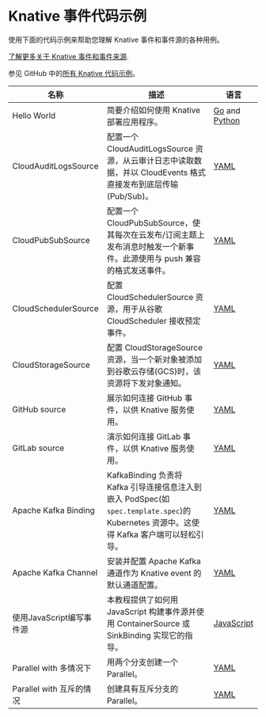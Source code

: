 # Knative 事件代码示例

使用下面的代码示例来帮助您理解 Knative 事件和事件源的各种用例。

[了解更多关于 Knative 事件和事件来源](../eventing/README.md).

参见 GitHub 中的[所有 Knative 代码示例](https://github.com/knative/docs/tree/main/code-samples)。

| 名称                     | 描述                                                                                                                                    | 语言                                                                                                                                                                                                      |
| ------------------------ | --------------------------------------------------------------------------------------------------------------------------------------- | --------------------------------------------------------------------------------------------------------------------------------------------------------------------------------------------------------- |
| Hello World              | 简要介绍如何使用 Knative 部署应用程序。                                                                                                 | [Go](https://github.com/knative/docs/tree/main/code-samples/eventing/helloworld/helloworld-go) and [Python](https://github.com/knative/docs/tree/main/code-samples/eventing/helloworld/helloworld-python) |
| CloudAuditLogsSource     | 配置一个 CloudAuditLogsSource 资源，从云审计日志中读取数据，并以 CloudEvents 格式直接发布到底层传输(Pub/Sub)。                          | [YAML](https://github.com/knative/docs/tree/main/code-samples/eventing/cloud-audit-logs-source)                                                                                                           |
| CloudPubSubSource        | 配置一个 CloudPubSubSource，使其每次在云发布/订阅主题上发布消息时触发一个新事件。此源使用与 push 兼容的格式发送事件。                   | [YAML](https://github.com/knative/docs/tree/main/code-samples/eventing/cloud-pubsub-source)                                                                                                               |
| CloudSchedulerSource     | 配置 CloudSchedulerSource 资源，用于从谷歌 CloudScheduler 接收预定事件。                                                                | [YAML](https://github.com/knative/docs/tree/main/code-samples/eventing/cloud-scheduler-source)                                                                                                            |
| CloudStorageSource       | 配置 CloudStorageSource 资源，当一个新对象被添加到谷歌云存储(GCS)时，该资源将下发对象通知。                                             | [YAML](https://github.com/knative/docs/tree/main/code-samples/eventing/cloud-storage-source)                                                                                                              |
| GitHub source            | 展示如何连接 GitHub 事件，以供 Knative 服务使用。                                                                                       | [YAML](https://github.com/knative/docs/tree/main/code-samples/eventing/github-source)                                                                                                                     |
| GitLab source            | 演示如何连接 GitLab 事件，以供 Knative 服务使用。                                                                                       | [YAML](https://github.com/knative/docs/tree/main/code-samples/eventing/gitlab-source)                                                                                                                     |
| Apache Kafka Binding     | KafkaBinding 负责将 Kafka 引导连接信息注入到嵌入 PodSpec(如`spec.template.spec`)的 Kubernetes 资源中。这使得 Kafka 客户端可以轻松引导。 | [YAML](https://github.com/knative/docs/tree/main/code-samples/eventing/kafka/binding)                                                                                                                     |
| Apache Kafka Channel     | 安装并配置 Apache Kafka 通道作为 Knative event 的默认通道配置。                                                                         | [YAML](https://github.com/knative/docs/tree/main/code-samples/eventing/kafka/channel)                                                                                                                     |
| 使用JavaScript编写事件源 | 本教程提供了如何用 JavaScript 构建事件源并使用 ContainerSource 或 SinkBinding 实现它的指导。                                            | [JavaScript](https://github.com/knative/docs/tree/main/code-samples/eventing/writing-event-source-easy-way)                                                                                               |
| Parallel with 多情况下   | 用两个分支创建一个 Parallel。                                                                                                           | [YAML](https://github.com/knative/docs/tree/main/code-samples/eventing/parallel/multiple-branches)                                                                                                        |
| Parallel with 互斥的情况 | 创建具有互斥分支的 Parallel。                                                                                                           | [YAML](https://github.com/knative/docs/tree/main/code-samples/eventing/parallel/mutual-exclusivity)                                                                                                       |
